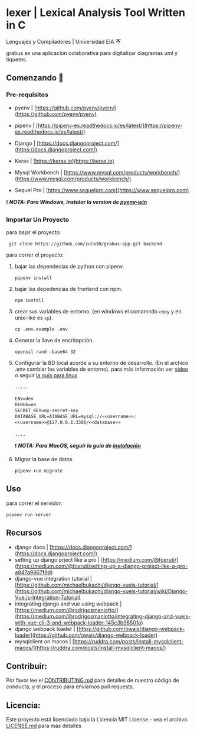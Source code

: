 # lexer | Lexical Analysis Tool Written in C 

Lenguajes y Compiladores | Universidad EIA ![logo eia](https://github.com/EIA-University/LogosEIA/blob/master/assets/png/logo-eia-icon.png?raw=true)

grabus es una aplicacíon colaborativa para digitalizar diagramas uml y tiquetes.

## Comenzando :rocket:

### Pre-requisitos

* pyenv | [https://github.com/pyenv/pyenv](https://github.com/pyenv/pyenv)
* pipenv | [https://pipenv-es.readthedocs.io/es/latest/](https://pipenv-es.readthedocs.io/es/latest/)

* Django | [https://docs.djangoproject.com/](https://docs.djangoproject.com/)
* Keras | [https://keras.io](https://keras.io)
* Mysql Workbench | [https://www.mysql.com/products/workbench/](https://www.mysql.com/products/workbench/)
* Sequel Pro |   [https://www.sequelpro.com](https://www.sequelpro.com)

:heavy_exclamation_mark: ***NOTA: Para Windows, instalar la version de [pyenv-win](https://github.com/pyenv-win/pyenv-win#installation)***

### Importar Un Proyecto
para bajar el proyecto:
```
 git clone https://github.com/zulo30/grabus-app.git backend
```
para correr el proyecto:

1. bajar las dependecias de python con pipenv.
    ```
    pipenv install
    ```
2. bajar las depedencias de frontend con npm.
    ```
    npm install
    ```
4. crear sus variables de entorno. (en windows el comamndo `copy` y en unix-like es `cp`).
    ```
    cp .env.example .env
    ```
5. Generar la llave de encritapción. 
    ```
    openssl rand -base64 32
    ```
6. Configurar la BD local acorde a su entorno de desarrollo. (En el archico .env  cambiar las variables de entorno). para más información ver [video](https://www.youtube.com/watch?v=jzvsotmNrK8) o seguir [la guía para linux](https://support.rackspace.com/how-to/install-mysql-server-on-the-ubuntu-operating-system/)

    ```
    .....

    ENV=dev
    DEBUG=on
    SECRET_KEY=my-secret-key
    DATABASE_URL=ATABASE_URL=mysql://<<username>>:<<username>>@127.0.0.1:3306/<<database>>
    
    ....
    ```
    
    :heavy_exclamation_mark: ***NOTA: Para MacOS, seguir la guía de [instalación](https://ruddra.com/posts/install-mysqlclient-macos/)***


7. Migrar la base de datos 
    ```
    pipenv run migrate
    ```

## Uso
 para correr el servidor: 
 ```
 pipenv run server
 ```

## Recursos

* django docs | [https://docs.djangoproject.com/](https://docs.djangoproject.com/)
* setting up django prject like a pro | [https://medium.com/@fceruti/](https://medium.com/@fceruti/setting-up-a-django-project-like-a-pro-a847a9867f9d)
* django-vue integration tutorial | [https://github.com/michaelbukachi/django-vuejs-tutorial/](https://github.com/michaelbukachi/django-vuejs-tutorial/wiki/Django-Vue.js-Integration-Tutorial)
* integrating django and vue using webpack | [https://medium.com/@rodrigosmaniotto/](https://medium.com/@rodrigosmaniotto/integrating-django-and-vuejs-with-vue-cli-3-and-webpack-loader-145c3b98501a)
* django webpack loader | [https://github.com/owais/django-webpack-loader](https://github.com/owais/django-webpack-loader)
* mysqlclient on macos | [https://ruddra.com/posts/install-mysqlclient-macos/](https://ruddra.com/posts/install-mysqlclient-macos/) 


## Contribuir:
Por favor lee el [CONTRIBUTING.md]() para detalles de nuestro código de conducta, y el proceso para enviarnos pull requests.
## Licencia:
Este proyecto está licenciado bajo la Licencia MIT License  - vea el archivo [LICENSE.md]() para más detalles

